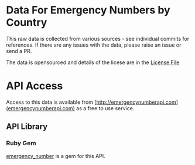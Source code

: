 # Data For Emergency Numbers by Country
This raw data is collected from various sources - see individual commits for references. If there are any issues with the data, please raise an issue or send a PR.

The data is opensourced and details of the licese are in the [License File](https://github.com/EmergencyNumberAPI/data/blob/master/LICENSE.md)

# API Access
Access to this data is available from [http://emergencynumberapi.com](emergencynumberapi.com) as a free to use service. 

## API Library
### Ruby Gem 
[emergency_number](https://github.com/shayonj/emergency_number) is a gem for this API. 

